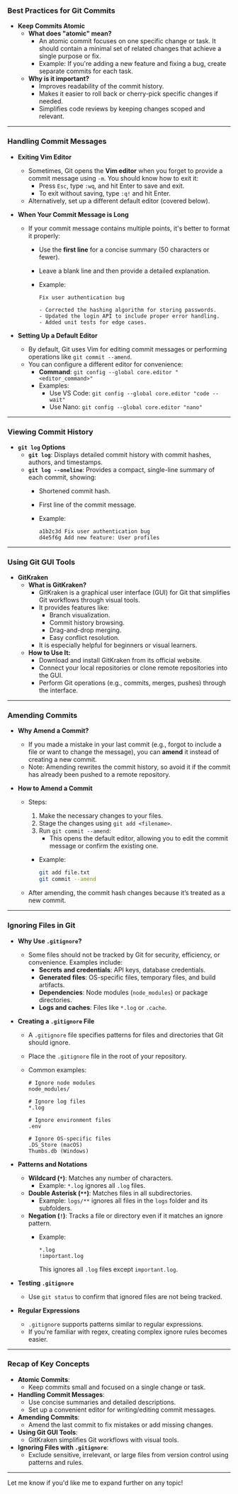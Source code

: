 
### Best Practices for Git Commits

- **Keep Commits Atomic**
    - **What does "atomic" mean?**
        - An atomic commit focuses on one specific change or task. It should contain a minimal set of related changes that achieve a single purpose or fix.
        - Example: If you're adding a new feature and fixing a bug, create separate commits for each task.
    - **Why is it important?**
        - Improves readability of the commit history.
        - Makes it easier to roll back or cherry-pick specific changes if needed.
        - Simplifies code reviews by keeping changes scoped and relevant.

---

### Handling Commit Messages

- **Exiting Vim Editor**
    
    - Sometimes, Git opens the **Vim editor** when you forget to provide a commit message using `-m`. You should know how to exit it:
        - Press `Esc`, type `:wq`, and hit Enter to save and exit.
        - To exit without saving, type `:q!` and hit Enter.
    - Alternatively, set up a different default editor (covered below).
- **When Your Commit Message is Long**
    
    - If your commit message contains multiple points, it's better to format it properly:
        - Use the **first line** for a concise summary (50 characters or fewer).
        - Leave a blank line and then provide a detailed explanation.
        - Example:
            
            ```
            Fix user authentication bug
            
            - Corrected the hashing algorithm for storing passwords.
            - Updated the login API to include proper error handling.
            - Added unit tests for edge cases.
            ```
            
- **Setting Up a Default Editor**
    
    - By default, Git uses Vim for editing commit messages or performing operations like `git commit --amend`.
    - You can configure a different editor for convenience:
        - **Command**: `git config --global core.editor "<editor_command>"`
        - Examples:
            - Use VS Code: `git config --global core.editor "code --wait"`
            - Use Nano: `git config --global core.editor "nano"`

---

### Viewing Commit History

- **`git log` Options**
    - **`git log`**: Displays detailed commit history with commit hashes, authors, and timestamps.
    - **`git log --oneline`**: Provides a compact, single-line summary of each commit, showing:
        - Shortened commit hash.
        - First line of the commit message.
        - Example:
            
            ```
            a1b2c3d Fix user authentication bug
            d4e5f6g Add new feature: User profiles
            ```
            

---

### Using Git GUI Tools

- **GitKraken**
    - **What is GitKraken?**
        - GitKraken is a graphical user interface (GUI) for Git that simplifies Git workflows through visual tools.
        - It provides features like:
            - Branch visualization.
            - Commit history browsing.
            - Drag-and-drop merging.
            - Easy conflict resolution.
        - It is especially helpful for beginners or visual learners.
    - **How to Use It:**
        - Download and install GitKraken from its official website.
        - Connect your local repositories or clone remote repositories into the GUI.
        - Perform Git operations (e.g., commits, merges, pushes) through the interface.

---

### Amending Commits

- **Why Amend a Commit?**
    
    - If you made a mistake in your last commit (e.g., forgot to include a file or want to change the message), you can **amend** it instead of creating a new commit.
    - Note: Amending rewrites the commit history, so avoid it if the commit has already been pushed to a remote repository.
- **How to Amend a Commit**
    
    - Steps:
        
        1. Make the necessary changes to your files.
        2. Stage the changes using `git add <filename>`.
        3. Run `git commit --amend`:
            - This opens the default editor, allowing you to edit the commit message or confirm the existing one.
        
        - Example:
            
            ```bash
            git add file.txt
            git commit --amend
            ```
            
    - After amending, the commit hash changes because it’s treated as a new commit.

---

### Ignoring Files in Git

- **Why Use `.gitignore`?**
    
    - Some files should not be tracked by Git for security, efficiency, or convenience. Examples include:
        - **Secrets and credentials**: API keys, database credentials.
        - **Generated files**: OS-specific files, temporary files, and build artifacts.
        - **Dependencies**: Node modules (`node_modules`) or package directories.
        - **Logs and caches**: Files like `*.log` or `.cache`.
- **Creating a `.gitignore` File**
    
    - A `.gitignore` file specifies patterns for files and directories that Git should ignore.
    - Place the `.gitignore` file in the root of your repository.
    - Common examples:
        
        ```
        # Ignore node modules
        node_modules/
        
        # Ignore log files
        *.log
        
        # Ignore environment files
        .env
        
        # Ignore OS-specific files
        .DS_Store (macOS)
        Thumbs.db (Windows)
        ```
        
- **Patterns and Notations**
    
    - **Wildcard (`*`)**: Matches any number of characters.
        - Example: `*.log` ignores all `.log` files.
    - **Double Asterisk (`**`)**: Matches files in all subdirectories.
        - Example: `logs/**` ignores all files in the `logs` folder and its subfolders.
    - **Negation (`!`)**: Tracks a file or directory even if it matches an ignore pattern.
        - Example:
            
            ```
            *.log
            !important.log
            ```
            
            This ignores all `.log` files except `important.log`.
- **Testing `.gitignore`**
    
    - Use `git status` to confirm that ignored files are not being tracked.
- **Regular Expressions**
    
    - `.gitignore` supports patterns similar to regular expressions.
    - If you're familiar with regex, creating complex ignore rules becomes easier.

---

### Recap of Key Concepts

- **Atomic Commits**:
    - Keep commits small and focused on a single change or task.
- **Handling Commit Messages**:
    - Use concise summaries and detailed descriptions.
    - Set up a convenient editor for writing/editing commit messages.
- **Amending Commits**:
    - Amend the last commit to fix mistakes or add missing changes.
- **Using Git GUI Tools**:
    - GitKraken simplifies Git workflows with visual tools.
- **Ignoring Files with `.gitignore`**:
    - Exclude sensitive, irrelevant, or large files from version control using patterns and rules.

---

Let me know if you'd like me to expand further on any topic!